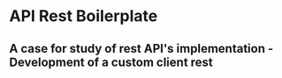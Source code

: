 # API Rest Boilerplate

## A case for study of rest API's implementation - Development of a custom client rest